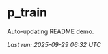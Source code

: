 # p_train

Auto-updating README demo.

<!--START_SECTION:status-->
_Last run: 2025-09-29 06:32 UTC_
<!--END_SECTION:status-->











































































































































































































































































































































































































































































































































































































































































































































































































































































































































